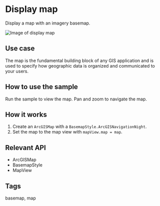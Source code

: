 # Display map

Display a map with an imagery basemap.

![Image of display map](display-map.png)

## Use case

The map is the fundamental building block of any GIS application and is used to specify how geographic data is organized and communicated to your users.

## How to use the sample

Run the sample to view the map. Pan and zoom to navigate the map.

## How it works

1. Create an `ArcGISMap` with a `BasemapStyle.ArcGISNavigationNight`.
2. Set the map to the map view with `mapView.map = map`.

## Relevant API

* ArcGISMap
* BasemapStyle
* MapView

## Tags

basemap, map
